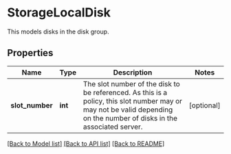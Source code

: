 # StorageLocalDisk

This models disks in the disk group. 
## Properties
Name | Type | Description | Notes
------------ | ------------- | ------------- | -------------
**slot_number** | **int** | The slot number of the disk to be referenced. As this is a policy, this slot number may or may not be valid depending on the number of disks in the associated server.    | [optional] 

[[Back to Model list]](../README.md#documentation-for-models) [[Back to API list]](../README.md#documentation-for-api-endpoints) [[Back to README]](../README.md)


